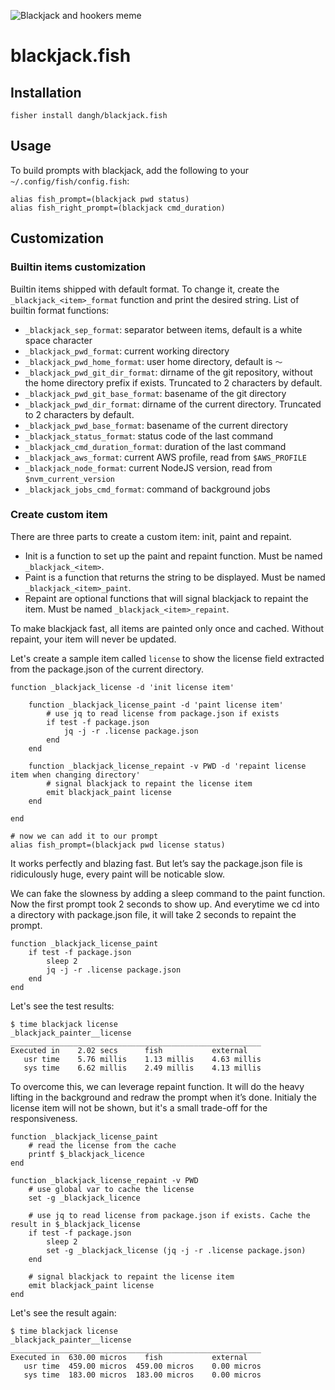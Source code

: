 ![Blackjack and hookers meme](https://github.com/dangh/blackjack.fish/assets/1020347/69e5311c-9982-4063-a711-9d27192129cc)

# blackjack.fish

## Installation

```fish
fisher install dangh/blackjack.fish
```

## Usage

To build prompts with blackjack, add the following to your `~/.config/fish/config.fish`:

```fish
alias fish_prompt=(blackjack pwd status)
alias fish_right_prompt=(blackjack cmd_duration)
```

## Customization

### Builtin items customization

Builtin items shipped with default format. To change it, create the `_blackjack_<item>_format` function and print the desired string.
List of builtin format functions:

- `_blackjack_sep_format`: separator between items, default is a white space character
- `_blackjack_pwd_format`: current working directory
- `_blackjack_pwd_home_format`: user home directory, default is `〜`
- `_blackjack_pwd_git_dir_format`: dirname of the git repository, without the home directory prefix if exists. Truncated to 2 characters by default.
- `_blackjack_pwd_git_base_format`: basename of the git directory
- `_blackjack_pwd_dir_format`: dirname of the current directory. Truncated to 2 characters by default.
- `_blackjack_pwd_base_format`: basename of the current directory
- `_blackjack_status_format`: status code of the last command
- `_blackjack_cmd_duration_format`: duration of the last command
- `_blackjack_aws_format`: current AWS profile, read from `$AWS_PROFILE`
- `_blackjack_node_format`: current NodeJS version, read from `$nvm_current_version`
- `_blackjack_jobs_cmd_format`: command of background jobs

### Create custom item

There are three parts to create a custom item: init, paint and repaint.

- Init is a function to set up the paint and repaint function. Must be named `_blackjack_<item>`.
- Paint is a function that returns the string to be displayed. Must be named `_blackjack_<item>_paint`.
- Repaint are optional functions that will signal blackjack to repaint the item. Must be named `_blackjack_<item>_repaint`.

To make blackjack fast, all items are painted only once and cached. Without repaint, your item will never be updated.

Let's create a sample item called `license` to show the license field extracted from the package.json of the current directory.

```fish
function _blackjack_license -d 'init license item'

    function _blackjack_license_paint -d 'paint license item'
        # use jq to read license from package.json if exists
        if test -f package.json
            jq -j -r .license package.json
        end
    end

    function _blackjack_license_repaint -v PWD -d 'repaint license item when changing directory'
        # signal blackjack to repaint the license item
        emit blackjack_paint license
    end

end

# now we can add it to our prompt
alias fish_prompt=(blackjack pwd license status)
```

It works perfectly and blazing fast. But let’s say the package.json file is ridiculously huge, every paint will be noticable slow.

We can fake the slowness by adding a sleep command to the paint function. Now the first prompt took 2 seconds to show up. And everytime we cd into a directory with package.json file, it will take 2 seconds to repaint the prompt.

```fish
function _blackjack_license_paint
    if test -f package.json
        sleep 2
        jq -j -r .license package.json
    end
end
```

Let's see the test results:

```fish
$ time blackjack license
_blackjack_painter__license
________________________________________________________
Executed in    2.02 secs      fish           external
   usr time    5.76 millis    1.13 millis    4.63 millis
   sys time    6.62 millis    2.49 millis    4.13 millis
```

To overcome this, we can leverage repaint function. It will do the heavy lifting in the background and redraw the prompt when it’s done. Initialy the license item will not be shown, but it's a small trade-off for the responsiveness.

```fish
function _blackjack_license_paint
    # read the license from the cache
    printf $_blackjack_licence
end

function _blackjack_license_repaint -v PWD
    # use global var to cache the license
    set -g _blackjack_licence

    # use jq to read license from package.json if exists. Cache the result in $_blackjack_license
    if test -f package.json
        sleep 2
        set -g _blackjack_license (jq -j -r .license package.json)
    end

    # signal blackjack to repaint the license item
    emit blackjack_paint license
end
```

Let's see the result again:

```fish
$ time blackjack license
_blackjack_painter__license
________________________________________________________
Executed in  630.00 micros    fish           external
   usr time  459.00 micros  459.00 micros    0.00 micros
   sys time  183.00 micros  183.00 micros    0.00 micros
```
